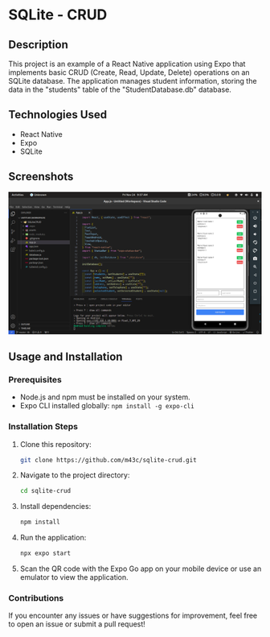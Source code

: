 # SQLite - CRUD

## Description
This project is an example of a React Native application using Expo that implements basic CRUD (Create, Read, Update, Delete) operations on an SQLite database. The application manages student information, storing the data in the "students" table of the "StudentDatabase.db" database.

## Technologies Used
- React Native
- Expo
- SQLite

## Screenshots
![Screenshot](https://github.com/m43c/sqlite-crud/blob/main/assets/screenshot.png?raw=true)

## Usage and Installation

### Prerequisites
- Node.js and npm must be installed on your system.
- Expo CLI installed globally: `npm install -g expo-cli`

### Installation Steps

1. Clone this repository:

    ```bash
    git clone https://github.com/m43c/sqlite-crud.git
    ```

2. Navigate to the project directory:

    ```bash
    cd sqlite-crud
    ```

3. Install dependencies:

    ```bash
    npm install
    ```

4. Run the application:

    ```bash
    npx expo start
    ```

5. Scan the QR code with the Expo Go app on your mobile device or use an emulator to view the application.

### Contributions
If you encounter any issues or have suggestions for improvement, feel free to open an issue or submit a pull request!

